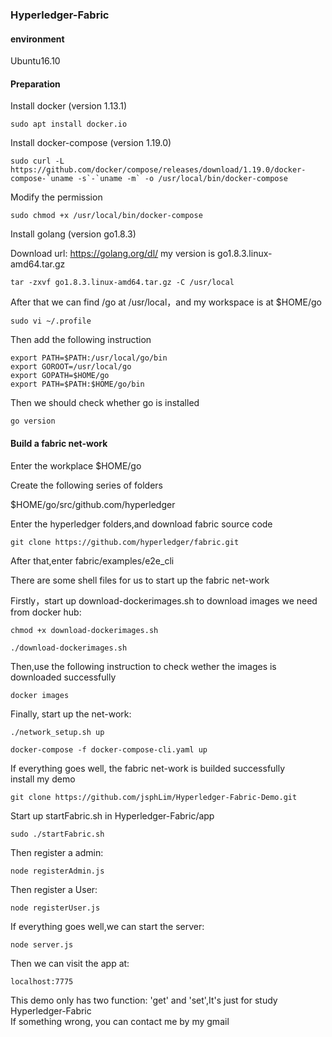 ### Hyperledger-Fabric

#### environment
Ubuntu16.10

#### Preparation
Install docker (version 1.13.1)
```
sudo apt install docker.io  
```
Install docker-compose (version 1.19.0)
```
sudo curl -L https://github.com/docker/compose/releases/download/1.19.0/docker-compose-`uname -s`-`uname -m` -o /usr/local/bin/docker-compose  
```
Modify the permission
```
sudo chmod +x /usr/local/bin/docker-compose 
```

Install golang (version go1.8.3)<br>

Download url: https://golang.org/dl/ my version is go1.8.3.linux-amd64.tar.gz
```
tar -zxvf go1.8.3.linux-amd64.tar.gz -C /usr/local  
```
After that we can find /go at /usr/local，and my workspace is at $HOME/go<br>
```
sudo vi ~/.profile  
```
Then add the following instruction
```
export PATH=$PATH:/usr/local/go/bin   
export GOROOT=/usr/local/go   
export GOPATH=$HOME/go   
export PATH=$PATH:$HOME/go/bin  
```
Then we should check whether go is installed
```
go version
```
#### Build a fabric net-work
Enter the workplace $HOME/go

Create the following series of folders

$HOME/go/src/github.com/hyperledger

Enter the hyperledger folders,and download fabric source code
```
git clone https://github.com/hyperledger/fabric.git  
```
After that,enter fabric/examples/e2e_cli

There are some shell files for us to start up the fabric net-work

Firstly，start up download-dockerimages.sh to download images we need from docker hub:
```
chmod +x download-dockerimages.sh  
```
```
./download-dockerimages.sh  
```
Then,use the following instruction to check wether the  images is downloaded successfully
```
docker images  
```
Finally, start up the net-work:
```
./network_setup.sh up  
```
```
docker-compose -f docker-compose-cli.yaml up  
```
If everything goes well, the fabric net-work is builded successfully<br>
install my demo
```
git clone https://github.com/jsphLim/Hyperledger-Fabric-Demo.git
```
Start up startFabric.sh in Hyperledger-Fabric/app
```
sudo ./startFabric.sh
```
Then register a admin:
```
node registerAdmin.js
```
Then register a User:
```
node registerUser.js
```
If everything goes well,we can start the server:
```
node server.js
```
Then we can visit the app at:
```
localhost:7775 
```
This demo only has two function: 'get' and 'set',It's just for study Hyperledger-Fabric<br>
If something wrong, you can contact me by my gmail
